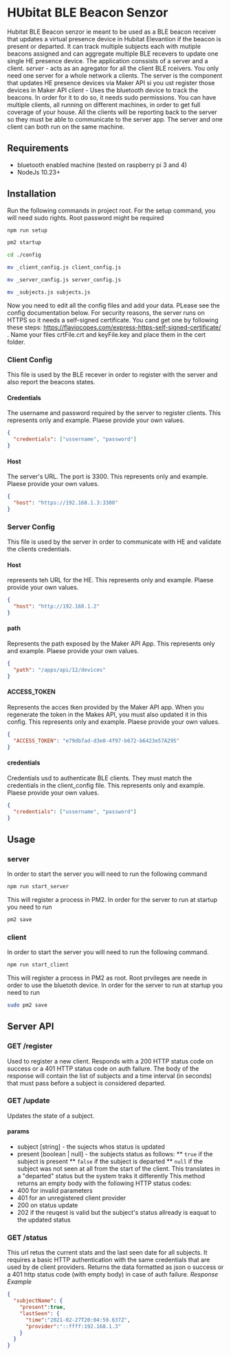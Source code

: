 # HUbitat BLE Beacon Senzor
Hubitat BLE Beacon senzor ie meant to be used as a BLE beacon receiver that updates a virtual presence device in Hubitat Elevantion if the beacon is present or departed.
It can track multiple subjects each with mutiple beacons assigned and can aggregate multiple BLE recevers to update one single HE presence device.
The application conssists of a server and a client.
*server* - acts as an agregator for all the client BLE rceivers. You only need one server for a whole network a clients. The server is the component that updates HE presence devices via Maker API si you ust register those devices in Maker API
*client* - Uses the bluetooth device to track the beacons. In order for it to do so, it needs sudo permissions. You can have multiple clients, all running on different machines, in order to get full coverage of your house. All the clients will be reporting back to the server so they must be able to communicate to the server app.
The server and one client can both run on the same machine.


## Requirements
* bluetooth enabled machine (tested on raspberry pi 3 and 4)
* NodeJs 10.23+

## Installation
Run the following commands in project root. For the setup command, you will need sudo rights. Root password might be required

```bash
npm run setup

pm2 startup

cd ./config

mv _client_config.js client_config.js

mv _server_config.js server_config.js

mv _subjects.js subjects.js
```
Now you need to edit all the config files and add your data. PLease see the config documentation below.
For security reasons, the server runs on HTTPS so it needs a self-signed certificate. You cand get one by following these steps: https://flaviocopes.com/express-https-self-signed-certificate/ . Name your files crtFile.crt and keyFile.key and place them in the cert folder.

### Client Config
This file is used by the BLE recever in order to register with the server and also report the beacons states.
#### Credentials
The username and password required by the server to register clients. This represents only and example. Plaese provide your own values.
```json
{
  "credentials": ["ussername", "password"]
}
```
#### Host
The server's URL. The port is 3300. This represents only and example. Plaese provide your own values.

```json
{
  "host": "https://192.168.1.3:3300"
}
```
### Server Config
This file is used by the server in order to communicate with HE and validate the clients credentials. 
#### Host
represents teh URL for the HE. This represents only and example. Plaese provide your own values.

```json
{
  "host": "http://192.168.1.2"
}
```
#### path
Represents the path exposed by the Maker API App. This represents only and example. Plaese provide your own values.

```json
{
  "path": "/apps/api/12/devices"
}
```
#### ACCESS_TOKEN
Represents the acces tken provided by the Maker API app. When you regenerate the token in the Makes API, you must also updated it in this config. This represents only and example. Plaese provide your own values.
```json
{
  "ACCESS_TOKEN": "e79db7ad-d3e0-4f97-b672-b6423e57A295"
}
```
#### credentials
Credentials usd to authenticate BLE clients. They must match the credentials in the client_config file.  This represents only and example. Plaese provide your own values.
```json
{
  "credentials": ["ussername", "password"]
}
```

## Usage
### server
In order to start the server you will need to run the following command
```bash
npm run start_server
```
This will register a process in PM2. In order for the server to run at startup you need to run
```bash
pm2 save
```

### client
In order to start the server you will need to run the following command.
```bash
npm run start_client
```
This will register a process in PM2 as root. Root prvileges are neede in order to use the bluetoth device. In order for the server to run at startup you need to run
```bash
sudo pm2 save
```
## Server API
### GET /register
Used to register a new client. Responds with a 200 HTTP status code on success or a 401 HTTP status code on auth failure. The body of the response will contain the list of subjects and a time interval (in seconds) that must pass before a subject is considered departed.
### GET /update
Updates the state of a subject.
#### params
* subject [string] - the sujects whos status is updated
* present [boolean | null] - the subjects status as follows:
    ** `true` if the subject is present
    ** `false` if the subject is departed
    ** `null` if the subject was not seen at all from the start of the client. This translates in a "departed" status but the system traks it differently
This method returns an empty body with the following HTTP status codes:
* 400 for invalid parameters
* 401 for an unregistered client provider
* 200 on status update
* 202 if the reuqest is valid but the subject's status allready is eaquat to the updated status
### GET /status
This url retus the current stats and the last seen date for all subjects. It requires a basic HTTP authentication with the same credentials that are used by de client providers.
Returns the data formatted as json o success or a 401 http status code (with empty body) in case of auth failure.
*Response Example*
```json
{
  "subjectName": {
    "present":true,
    "lastSeen": {
      "time":"2021-02-27T20:04:59.637Z",
      "provider":"::ffff:192.168.1.3"
    }
  }
}
```
